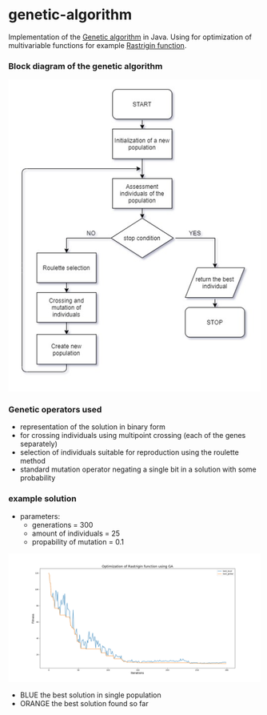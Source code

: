 # genetic-algorithm

Implementation of the [Genetic algorithm](http://en.wikipedia.org/wiki/Genetic_algorithm) in Java. 
Using for optimization of multivariable functions for example [Rastrigin function](https://en.wikipedia.org/wiki/Rastrigin_function).

### Block diagram of the genetic algorithm ###
![Block-diagram](https://github.com/rogowski-piotr/genetic-algorithm/blob/master/img/algorithm.jpg)

### Genetic operators used ###
- representation of the solution in binary form
- for crossing individuals using multipoint crossing (each of the genes separately)
- selection of individuals suitable for reproduction using the roulette method
- standard mutation operator negating a single bit in a solution with some probability

### example solution ###
- parameters:
  - generations = 300
  - amount of individuals = 25
  - propability of mutation = 0.1

![example](https://github.com/rogowski-piotr/genetic-algorithm/blob/master/img/Rastrigin%20function%20values.png)
- BLUE the best solution in single population
- ORANGE the best solution found so far

